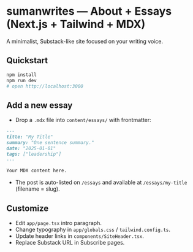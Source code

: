 
# sumanwrites — About + Essays (Next.js + Tailwind + MDX)

A minimalist, Substack-like site focused on your writing voice.

## Quickstart
```bash
npm install
npm run dev
# open http://localhost:3000
```

## Add a new essay
- Drop a `.mdx` file into `content/essays/` with frontmatter:
```md
---
title: "My Title"
summary: "One sentence summary."
date: "2025-01-01"
tags: ["leadership"]
---

Your MDX content here.
```
- The post is auto-listed on `/essays` and available at `/essays/my-title` (filename = slug).

## Customize
- Edit `app/page.tsx` intro paragraph.
- Change typography in `app/globals.css` / `tailwind.config.ts`.
- Update header links in `components/SiteHeader.tsx`.
- Replace Substack URL in Subscribe pages.
